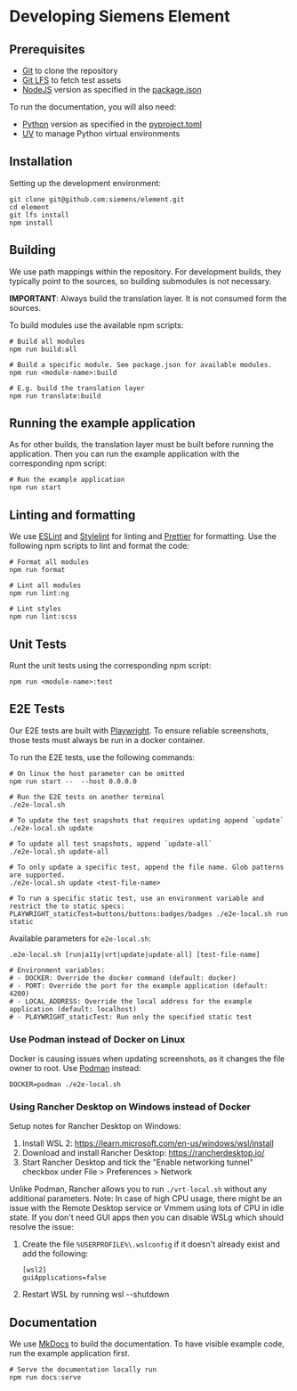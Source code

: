 # Developing Siemens Element

## Prerequisites

- [Git](https://git-scm.com/) to clone the repository
- [Git LFS](https://git-lfs.github.com/) to fetch test assets
- [NodeJS](https://nodejs.org/) version as specified in the [package.json](package.json)

To run the documentation, you will also need:

- [Python](https://www.python.org/) version as specified in the [pyproject.toml](pyproject.toml)
- [UV](https://uv.readthedocs.io/en/latest/) to manage Python virtual environments

## Installation

Setting up the development environment:

```shell
git clone git@github.com:siemens/element.git
cd element
git lfs install
npm install
```

## Building

We use path mappings within the repository.
For development builds, they typically point to the sources,
so building submodules is not necessary.

**IMPORTANT**: Always build the translation layer. It is not consumed form the sources.

To build modules use the available npm scripts:

```shell
# Build all modules
npm run build:all

# Build a specific module. See package.json for available modules.
npm run <module-name>:build

# E.g. build the translation layer
npm run translate:build
```

## Running the example application

As for other builds, the translation layer must be built before running the application.
Then you can run the example application with the corresponding npm script:

```shell
# Run the example application
npm run start
```

## Linting and formatting

We use [ESLint](https://eslint.org/) and [Stylelint](https://stylelint.io/) for linting and [Prettier](https://prettier.io/) for formatting.
Use the following npm scripts to lint and format the code:

```shell
# Format all modules
npm run format

# Lint all modules
npm run lint:ng

# Lint styles
npm run lint:scss
```

## Unit Tests

Runt the unit tests using the corresponding npm script:

```shell
npm run <module-name>:test
```

## E2E Tests

Our E2E tests are built with [Playwright](https://playwright.dev/).
To ensure reliable screenshots, those tests must always be run in a docker container.

To run the E2E tests, use the following commands:

```shell
# On linux the host parameter can be omitted
npm run start --  --host 0.0.0.0

# Run the E2E tests on another terminal
./e2e-local.sh

# To update the test snapshots that requires updating append `update`
./e2e-local.sh update

# To update all test snapshots, append `update-all`
./e2e-local.sh update-all

# To only update a specific test, append the file name. Glob patterns are supported.
./e2e-local.sh update <test-file-name>

# To run a specific static test, use an environment variable and restrict the to static specs:
PLAYWRIGHT_staticTest=buttons/buttons:badges/badges ./e2e-local.sh run static
```

Available parameters for `e2e-local.sh`:

```shell
.e2e-local.sh [run|a11y|vrt|update|update-all] [test-file-name]

# Environment variables:
# - DOCKER: Override the docker command (default: docker)
# - PORT: Override the port for the example application (default: 4200)
# - LOCAL_ADDRESS: Override the local address for the example application (default: localhost)
# - PLAYWRIGHT_staticTest: Run only the specified static test
```

### Use Podman instead of Docker on Linux

Docker is causing issues when updating screenshots, as it changes the file owner to root.
Use [Podman](https://podman.io/) instead:

```shell
DOCKER=podman ./e2e-local.sh
```

### Using Rancher Desktop on Windows instead of Docker

Setup notes for Rancher Desktop on Windows:

1. Install WSL 2: https://learn.microsoft.com/en-us/windows/wsl/install
2. Download and install Rancher Desktop: https://rancherdesktop.io/
3. Start Rancher Desktop and tick the "Enable networking tunnel" checkbox under File > Preferences > Network

Unlike Podman, Rancher allows you to run `./vrt-local.sh` without any additional
parameters.
Note: In case of high CPU usage, there might be an issue with the Remote
Desktop service or Vmmem using lots of CPU in idle state. If you don't need GUI
apps then you can disable WSLg which should resolve the issue:

1. Create the file `%USERPROFILE%\.wslconfig` if it doesn't already exist and add the following:
   ```
   [wsl2]
   guiApplications=false
   ```
2. Restart WSL by running wsl --shutdown

## Documentation

We use [MkDocs](https://www.mkdocs.org/) to build the documentation.
To have visible example code, run the example application first.

```shell
# Serve the documentation locally run
npm run docs:serve
```
